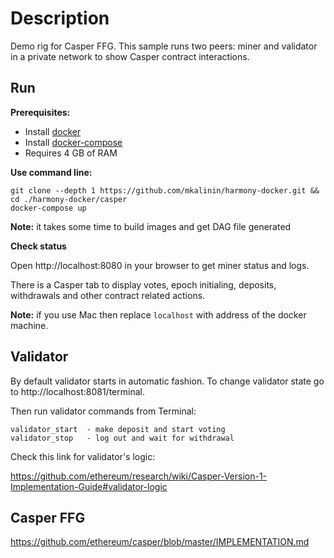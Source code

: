 # Description
Demo rig for Casper FFG. This sample runs two peers: miner and validator in a private network to show Casper contract interactions.

## Run

**Prerequisites:**
- Install [docker](https://docs.docker.com/install/)
- Install [docker-compose](https://docs.docker.com/compose/install/)
- Requires 4 GB of RAM

**Use command line:**
```
git clone --depth 1 https://github.com/mkalinin/harmony-docker.git && cd ./harmony-docker/casper
docker-compose up
```
**Note:** it takes some time to build images and get DAG file generated

**Check status**

Open http://localhost:8080 in your browser to get miner status and logs. 

There is a Casper tab to display votes, epoch initialing, deposits, withdrawals and other contract related actions.

**Note:** if you use Mac then replace `localhost` with address of the docker machine.

## Validator

By default validator starts in automatic fashion. 
To change validator state go to http://localhost:8081/terminal.

Then run validator commands from Terminal:
```
validator_start  - make deposit and start voting
validator_stop   - log out and wait for withdrawal
```
Check this link for validator's logic: 

https://github.com/ethereum/research/wiki/Casper-Version-1-Implementation-Guide#validator-logic

## Casper FFG
https://github.com/ethereum/casper/blob/master/IMPLEMENTATION.md

